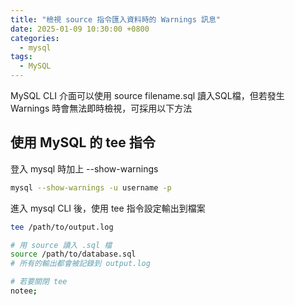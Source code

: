 ```yaml
---
title: "檢視 source 指令匯入資料時的 Warnings 訊息"
date: 2025-01-09 10:30:00 +0800
categories: 
  - mysql
tags:
  - MySQL
---
```


MySQL CLI 介面可以使用 source filename.sql 讀入SQL檔，但若發生 Warnings 時會無法即時檢視，可採用以下方法

## 使用 MySQL 的 tee 指令

登入 mysql 時加上 --show-warnings

```bash
mysql --show-warnings -u username -p
```

進入 mysql CLI 後，使用 tee 指令設定輸出到檔案

```bash
tee /path/to/output.log

# 用 source 讀入 .sql 檔
source /path/to/database.sql
# 所有的輸出都會被記錄到 output.log

# 若要關閉 tee
notee;
```
